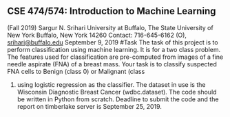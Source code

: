 ## CSE 474/574: Introduction to Machine Learning
(Fall 2019)
Sargur N. Srihari
University at Buffalo, The State University of New York
Buffalo, New York 14260
Contact: 716-645-6162 (O), srihari@buffalo.edu
September 9, 2019
#Task
The task of this project is to perform classification using machine learning. It is for a two class problem.
The features used for classification are pre-computed from images of a fine needle aspirate (FNA) of
a breast mass. Your task is to classify suspected FNA cells to Benign (class 0) or Malignant (class
1) using logistic regression as the classifier. The dataset in use is the Wisconsin Diagnostic Breast
Cancer (wdbc.dataset). The code should be written in Python from scratch. Deadline to submit the
code and the report on timberlake server is September 25, 2019.
